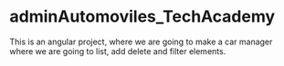 # adminAutomoviles_TechAcademy
This is an angular project, where we are going to make a car manager where we are going to list, add delete and filter elements.
